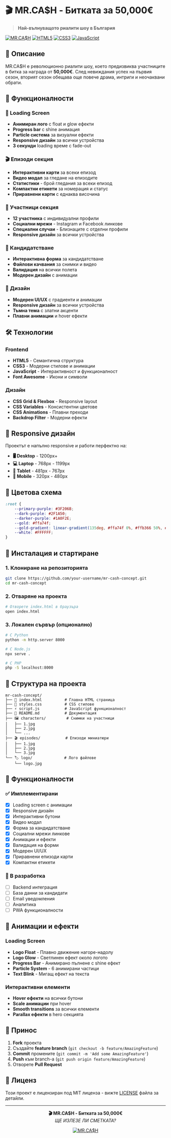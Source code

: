 # 🎬 MR.CA$H - Битката за 50,000€

> **Най-вълнуващото риалити шоу в България**

[![MR.CA$H](https://img.shields.io/badge/MR.CA%24H-S2-orange?style=for-the-badge&logo=netflix)](https://mr-cash-concept.vercel.app)
[![HTML5](https://img.shields.io/badge/HTML5-E34F26?style=for-the-badge&logo=html5&logoColor=white)](https://developer.mozilla.org/en-US/docs/Web/HTML)
[![CSS3](https://img.shields.io/badge/CSS3-1572B6?style=for-the-badge&logo=css3&logoColor=white)](https://developer.mozilla.org/en-US/docs/Web/CSS)
[![JavaScript](https://img.shields.io/badge/JavaScript-F7DF1E?style=for-the-badge&logo=javascript&logoColor=black)](https://developer.mozilla.org/en-US/docs/Web/JavaScript)

## 📖 Описание

MR.CA$H е революционно риалити шоу, което предизвиква участниците в битка за награда от **50,000€**. След невиждания успех на първия сезон, вторият сезон обещава още повече драма, интриги и неочаквани обрати.

## 🚀 Функционалности

### 🌟 Loading Screen
- **Анимиран лого** с float и glow ефекти
- **Progress bar** с shine анимация
- **Particle система** за визуални ефекти
- **Responsive дизайн** за всички устройства
- **3 секунди** loading време с fade-out

### 🎬 Епизоди секция
- **Интерактивни карти** за всеки епизод
- **Видео модал** за гледане на епизодите
- **Статистики** - брой гледания за всеки епизод
- **Компактни етикети** за номерация и статус
- **Приравнени карти** с еднаква височина

### 👥 Участници секция
- **12 участника** с индивидуални профили
- **Социални мрежи** - Instagram и Facebook линкове
- **Специални случаи** - Близнаците с отделни профили
- **Responsive дизайн** за всички устройства

### 📝 Кандидатстване
- **Интерактивна форма** за кандидатстване
- **Файлови качвания** за снимки и видео
- **Валидация** на всички полета
- **Модерен дизайн** с анимации

### 🎨 Дизайн
- **Модерен UI/UX** с градиенти и анимации
- **Responsive дизайн** за всички устройства
- **Тъмна тема** с златни акценти
- **Плавни анимации** и hover ефекти

## 🛠️ Технологии

### Frontend
- **HTML5** - Семантична структура
- **CSS3** - Модерни стилове и анимации
- **JavaScript** - Интерактивност и функционалност
- **Font Awesome** - Икони и символи

### Дизайн
- **CSS Grid & Flexbox** - Responsive layout
- **CSS Variables** - Консистентни цветове
- **CSS Animations** - Плавни преходи
- **Backdrop Filter** - Модерни ефекти

## 📱 Responsive дизайн

Проектът е напълно responsive и работи перфектно на:

- **🖥️ Desktop** - 1200px+
- **💻 Laptop** - 768px - 1199px
- **📱 Tablet** - 481px - 767px
- **📱 Mobile** - 320px - 480px

## 🎨 Цветова схема

```css
:root {
    --primary-purple: #3F206B;
    --dark-purple: #2F1A50;
    --darker-purple: #1A0F2E;
    --gold: #ffa74f;
    --gold-gradient: linear-gradient(135deg, #ffa74f 0%, #ffb366 50%, #ffa74f 100%);
    --white: #FFFFFF;
}
```

## 🚀 Инсталация и стартиране

### 1. Клониране на репозиторията
```bash
git clone https://github.com/your-username/mr-cash-concept.git
cd mr-cash-concept
```

### 2. Отваряне на проекта
```bash
# Отворете index.html в браузъра
open index.html
```

### 3. Локален сървър (опционално)
```bash
# С Python
python -m http.server 8000

# С Node.js
npx serve .

# С PHP
php -S localhost:8000
```

## 📁 Структура на проекта

```
mr-cash-concept/
├── 📄 index.html          # Главна HTML страница
├── 🎨 styles.css          # CSS стилове
├── ⚡ script.js           # JavaScript функционалност
├── 📖 README.md           # Документация
├── 🖼️ characters/         # Снимки на участници
│   ├── 1.jpg
│   ├── 2.jpg
│   └── ...
├── 🎬 episodes/           # Епизоди миниатюри
│   ├── 1.jpg
│   ├── 2.jpg
│   └── 3.jpg
└── 🏷️ logo/              # Лого файлове
    └── logo.jpg
```

## 🔧 Функционалности

### ✅ Имплементирани
- [x] Loading screen с анимации
- [x] Responsive дизайн
- [x] Интерактивни бутони
- [x] Видео модал
- [x] Форма за кандидатстване
- [x] Социални мрежи линкове
- [x] Анимации и ефекти
- [x] Валидация на форми
- [x] Модерен UI/UX
- [x] Приравнени епизоди карти
- [x] Компактни етикети

### 🚧 В разработка
- [ ] Backend интеграция
- [ ] База данни за кандидати
- [ ] Email уведомления
- [ ] Аналитика
- [ ] PWA функционалности

## 🎨 Анимации и ефекти

### Loading Screen
- **Logo Float** - Плавно движение нагоре-надолу
- **Logo Glow** - Светлинен ефект около логото
- **Progress Bar** - Анимирано пълнене с shine ефект
- **Particle System** - 6 анимирани частици
- **Text Blink** - Мигащ ефект на текста

### Интерактивни елементи
- **Hover ефекти** на всички бутони
- **Scale анимации** при hover
- **Smooth transitions** за всички елементи
- **Parallax ефекти** в hero секцията

## 🤝 Принос

1. **Fork** проекта
2. Създайте **feature branch** (`git checkout -b feature/AmazingFeature`)
3. **Commit** промените (`git commit -m 'Add some AmazingFeature'`)
4. **Push** към branch-а (`git push origin feature/AmazingFeature`)
5. Отворете **Pull Request**

## 📄 Лиценз

Този проект е лицензиран под MIT лиценза - вижте [LICENSE](LICENSE) файла за детайли.

---

<div align="center">

**🎬 MR.CA$H - Битката за 50,000€**  
*ЩЕ ИЗЛЕЗЕ ЛИ СМЕТКАТА?*

[![MR.CA$H](https://img.shields.io/badge/СЕЗОН_2-ПРЕДСТОИ-orange?style=for-the-badge)](https://mr-cash-concept.vercel.app)


</div> 
